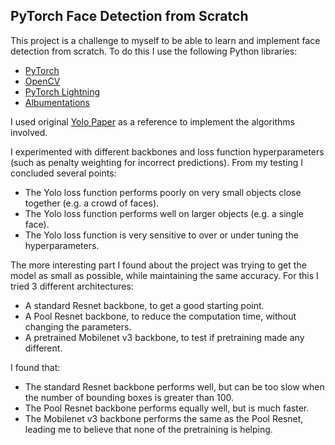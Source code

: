 ## PyTorch Face Detection from Scratch

This project is a challenge to myself to be able to learn and implement face detection from scratch.
To do this I use the following Python libraries:
- [PyTorch](https://pytorch.org/)
- [OpenCV](https://opencv.org/)
- [PyTorch Lightning](https://www.pytorchlightning.ai/)
- [Albumentations](https://albumentations.ai/)

I used original [Yolo Paper](https://arxiv.org/abs/1506.02640) as a reference to implement the algorithms involved.

I experimented with different backbones and loss function hyperparameters (such as penalty weighting for incorrect predictions).
From my testing I concluded several points:
- The Yolo loss function performs poorly on very small objects close together (e.g. a crowd of faces).
- The Yolo loss function performs well on larger objects (e.g. a single face).
- The Yolo loss function is very sensitive to over or under tuning the hyperparameters.


The more interesting part I found about the project was trying to get the model as small as possible, while maintaining
the same accuracy. For this I tried 3 different architectures:
- A standard Resnet backbone, to get a good starting point.
- A Pool Resnet backbone, to reduce the computation time, without changing the parameters.
- A pretrained Mobilenet v3 backbone, to test if pretraining made any different.


I found that:
- The standard Resnet backbone performs well, but can be too slow when the number of bounding boxes is greater than 100.
- The Pool Resnet backbone performs equally well, but is much faster.
- The Mobilenet v3 backbone performs the same as the Pool Resnet, leading me to believe that none of the pretraining is
helping.